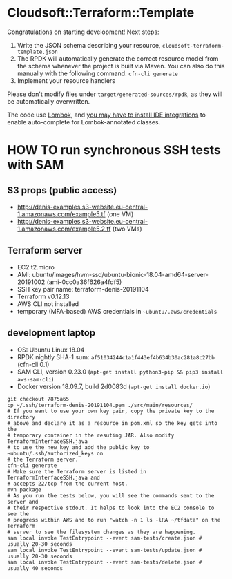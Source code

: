 # Cloudsoft::Terraform::Template

Congratulations on starting development! Next steps:

1. Write the JSON schema describing your resource, `cloudsoft-terraform-template.json`
2. The RPDK will automatically generate the correct resource model from the
   schema whenever the project is built via Maven. You can also do this manually
   with the following command: `cfn-cli generate`
3. Implement your resource handlers


Please don't modify files under `target/generated-sources/rpdk`, as they will be
automatically overwritten.

The code use [Lombok](https://projectlombok.org/), and [you may have to install
IDE integrations](https://projectlombok.org/) to enable auto-complete for
Lombok-annotated classes.

# HOW TO run synchronous SSH tests with SAM
## S3 props (public access)
* http://denis-examples.s3-website.eu-central-1.amazonaws.com/example5.tf (one VM)
* http://denis-examples.s3-website.eu-central-1.amazonaws.com/example5.2.tf (two VMs)

## Terraform server
* EC2 t2.micro
* AMI: ubuntu/images/hvm-ssd/ubuntu-bionic-18.04-amd64-server-20191002 (ami-0cc0a36f626a4fdf5)
* SSH key pair name: terraform-denis-20191104
* Terraform v0.12.13
* AWS CLI not installed
* temporary (MFA-based) AWS credentials in `~ubuntu/.aws/credentials`

## development laptop
* OS: Ubuntu Linux 18.04
* RPDK nightly SHA-1 sum: `af51034244c1a1f443ef4b634b30ac281a8c27bb` (cfn-cli 0.1)
* SAM CLI, version 0.23.0 (`apt-get install python3-pip && pip3 install aws-sam-cli`)
* Docker version 18.09.7, build 2d0083d (`apt-get install docker.io`)

```shell
git checkout 7875a65
cp ~/.ssh/terraform-denis-20191104.pem ./src/main/resources/
# If you want to use your own key pair, copy the private key to the directory
# above and declare it as a resource in pom.xml so the key gets into the
# temporary container in the resuting JAR. Also modify TerraformInterfaceSSH.java
# to use the new key and add the public key to ~ubuntu/.ssh/authorized_keys on
# the Terraform server.
cfn-cli generate
# Make sure the Terraform server is listed in TerraformInterfaceSSH.java and
# accepts 22/tcp from the current host.
mvn package
# As you run the tests below, you will see the commands sent to the server and
# their respective stdout. It helps to look into the EC2 console to see the
# progress within AWS and to run "watch -n 1 ls -lRA ~/tfdata" on the Terraform
# server to see the filesystem changes as they are happening.
sam local invoke TestEntrypoint --event sam-tests/create.json # usually 20-30 seconds
sam local invoke TestEntrypoint --event sam-tests/update.json # usually 20-30 seconds
sam local invoke TestEntrypoint --event sam-tests/delete.json # usually 40 seconds
```
